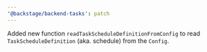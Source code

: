 ```yaml
---
'@backstage/backend-tasks': patch
---
```


Added new function `readTaskScheduleDefinitionFromConfig` to read `TaskScheduleDefinition` (aka. schedule) from the `Config`.
